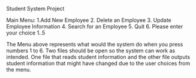  Student System Project
 
Main Menu:
1.Add New Employee
2. Delete an Employee
3. Update Employee Information
4. Search for an Employee
5. Quit
6. Please enter your choice 1..5 

The Menu above represents what would the system do when you press numbers 1 to 6. Two files should be open so the system can work as intended. One file that reads student information and the other file outputs student information that might have changed due to the user choices from the menu.
